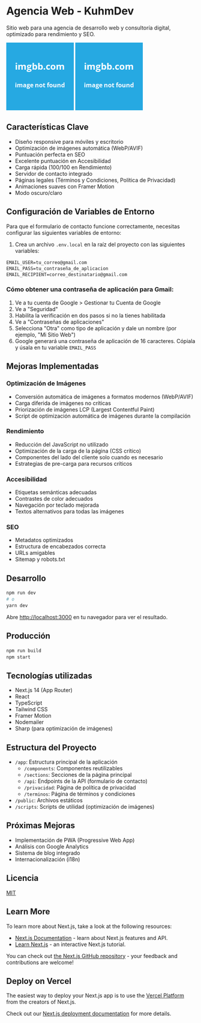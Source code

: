 # Agencia Web - KuhmDev

Sitio web para una agencia de desarrollo web y consultoría digital, optimizado para rendimiento y SEO.

![Rendimiento en Mobile](./public/images/performance-mobile.png)
![Rendimiento en Desktop](./public/images/performance-desktop.png)

## Características Clave

- Diseño responsive para móviles y escritorio
- Optimización de imágenes automática (WebP/AVIF)
- Puntuación perfecta en SEO
- Excelente puntuación en Accesibilidad
- Carga rápida (100/100 en Rendimiento)
- Servidor de contacto integrado
- Páginas legales (Términos y Condiciones, Política de Privacidad)
- Animaciones suaves con Framer Motion
- Modo oscuro/claro

## Configuración de Variables de Entorno

Para que el formulario de contacto funcione correctamente, necesitas configurar las siguientes variables de entorno:

1. Crea un archivo `.env.local` en la raíz del proyecto con las siguientes variables:

```
EMAIL_USER=tu_correo@gmail.com
EMAIL_PASS=tu_contraseña_de_aplicacion
EMAIL_RECIPIENT=correo_destinatario@gmail.com
```

### Cómo obtener una contraseña de aplicación para Gmail:

1. Ve a tu cuenta de Google > Gestionar tu Cuenta de Google
2. Ve a "Seguridad"
3. Habilita la verificación en dos pasos si no la tienes habilitada
4. Ve a "Contraseñas de aplicaciones"
5. Selecciona "Otra" como tipo de aplicación y dale un nombre (por ejemplo, "Mi Sitio Web")
6. Google generará una contraseña de aplicación de 16 caracteres. Cópiala y úsala en tu variable `EMAIL_PASS`

## Mejoras Implementadas

### Optimización de Imágenes
- Conversión automática de imágenes a formatos modernos (WebP/AVIF)
- Carga diferida de imágenes no críticas
- Priorización de imágenes LCP (Largest Contentful Paint)
- Script de optimización automática de imágenes durante la compilación

### Rendimiento
- Reducción del JavaScript no utilizado
- Optimización de la carga de la página (CSS crítico)
- Componentes del lado del cliente solo cuando es necesario
- Estrategias de pre-carga para recursos críticos

### Accesibilidad
- Etiquetas semánticas adecuadas
- Contrastes de color adecuados
- Navegación por teclado mejorada
- Textos alternativos para todas las imágenes

### SEO
- Metadatos optimizados
- Estructura de encabezados correcta
- URLs amigables
- Sitemap y robots.txt

## Desarrollo

```bash
npm run dev
# o
yarn dev
```

Abre [http://localhost:3000](http://localhost:3000) en tu navegador para ver el resultado.

## Producción

```bash
npm run build
npm start
```

## Tecnologías utilizadas

- Next.js 14 (App Router)
- React
- TypeScript
- Tailwind CSS
- Framer Motion
- Nodemailer
- Sharp (para optimización de imágenes)

## Estructura del Proyecto

- `/app`: Estructura principal de la aplicación
  - `/components`: Componentes reutilizables
  - `/sections`: Secciones de la página principal
  - `/api`: Endpoints de la API (formulario de contacto)
  - `/privacidad`: Página de política de privacidad
  - `/terminos`: Página de términos y condiciones
- `/public`: Archivos estáticos
- `/scripts`: Scripts de utilidad (optimización de imágenes)

## Próximas Mejoras

- Implementación de PWA (Progressive Web App)
- Análisis con Google Analytics
- Sistema de blog integrado
- Internacionalización (i18n)

## Licencia

[MIT](https://choosealicense.com/licenses/mit/)

## Learn More

To learn more about Next.js, take a look at the following resources:

- [Next.js Documentation](https://nextjs.org/docs) - learn about Next.js features and API.
- [Learn Next.js](https://nextjs.org/learn) - an interactive Next.js tutorial.

You can check out [the Next.js GitHub repository](https://github.com/vercel/next.js) - your feedback and contributions are welcome!

## Deploy on Vercel

The easiest way to deploy your Next.js app is to use the [Vercel Platform](https://vercel.com/new?utm_medium=default-template&filter=next.js&utm_source=create-next-app&utm_campaign=create-next-app-readme) from the creators of Next.js.

Check out our [Next.js deployment documentation](https://nextjs.org/docs/app/building-your-application/deploying) for more details.
